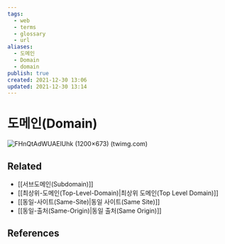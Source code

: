 ```yaml
---
tags:
  - web
  - terms
  - glossary
  - url
aliases:
  - 도메인
  - Domain
  - domain
publish: true
created: 2021-12-30 13:06
updated: 2021-12-30 13:14
---
```


# 도메인(Domain)

![FHnQtAdWUAElUhk (1200×673) (twimg.com)](https://pbs.twimg.com/media/FHnQtAdWUAElUhk?format=jpg&name=medium)

## Related

- [[서브도메인(Subdomain)]]
- [[최상위-도메인(Top-Level-Domain)|최상위 도메인(Top Level Domain)]]
- [[동일-사이트(Same-Site)|동일 사이트(Same Site)]]
- [[동일-출처(Same-Origin)|동일 출처(Same Origin)]]

## References
